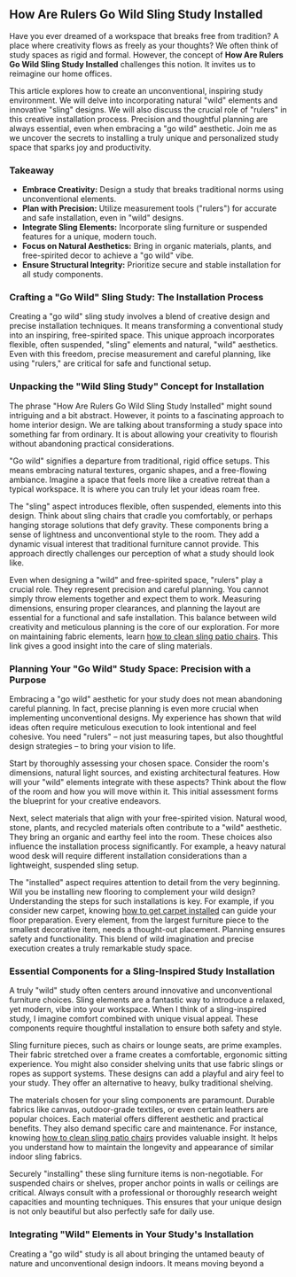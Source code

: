 ## How Are Rulers Go Wild Sling Study Installed

Have you ever dreamed of a workspace that breaks free from tradition? A place where creativity flows as freely as your thoughts? We often think of study spaces as rigid and formal. However, the concept of **How Are Rulers Go Wild Sling Study Installed** challenges this notion. It invites us to reimagine our home offices.

This article explores how to create an unconventional, inspiring study environment. We will delve into incorporating natural "wild" elements and innovative "sling" designs. We will also discuss the crucial role of "rulers" in this creative installation process. Precision and thoughtful planning are always essential, even when embracing a "go wild" aesthetic. Join me as we uncover the secrets to installing a truly unique and personalized study space that sparks joy and productivity.

### Takeaway

*   **Embrace Creativity:** Design a study that breaks traditional norms using unconventional elements.
*   **Plan with Precision:** Utilize measurement tools ("rulers") for accurate and safe installation, even in "wild" designs.
*   **Integrate Sling Elements:** Incorporate sling furniture or suspended features for a unique, modern touch.
*   **Focus on Natural Aesthetics:** Bring in organic materials, plants, and free-spirited decor to achieve a "go wild" vibe.
*   **Ensure Structural Integrity:** Prioritize secure and stable installation for all study components.

### Crafting a "Go Wild" Sling Study: The Installation Process

Creating a "go wild" sling study involves a blend of creative design and precise installation techniques. It means transforming a conventional study into an inspiring, free-spirited space. This unique approach incorporates flexible, often suspended, "sling" elements and natural, "wild" aesthetics. Even with this freedom, precise measurement and careful planning, like using "rulers," are critical for safe and functional setup.

### Unpacking the "Wild Sling Study" Concept for Installation

The phrase "How Are Rulers Go Wild Sling Study Installed" might sound intriguing and a bit abstract. However, it points to a fascinating approach to home interior design. We are talking about transforming a study space into something far from ordinary. It is about allowing your creativity to flourish without abandoning practical considerations.

"Go wild" signifies a departure from traditional, rigid office setups. This means embracing natural textures, organic shapes, and a free-flowing ambiance. Imagine a space that feels more like a creative retreat than a typical workspace. It is where you can truly let your ideas roam free.

The "sling" aspect introduces flexible, often suspended, elements into this design. Think about sling chairs that cradle you comfortably, or perhaps hanging storage solutions that defy gravity. These components bring a sense of lightness and unconventional style to the room. They add a dynamic visual interest that traditional furniture cannot provide. This approach directly challenges our perception of what a study should look like.

Even when designing a "wild" and free-spirited space, "rulers" play a crucial role. They represent precision and careful planning. You cannot simply throw elements together and expect them to work. Measuring dimensions, ensuring proper clearances, and planning the layout are essential for a functional and safe installation. This balance between wild creativity and meticulous planning is the core of our exploration. For more on maintaining fabric elements, learn [how to clean sling patio chairs](https://homeessentialsguide.com/how-to-clean-sling-patio-chairs). This link gives a good insight into the care of sling materials.

### Planning Your "Go Wild" Study Space: Precision with a Purpose

Embracing a "go wild" aesthetic for your study does not mean abandoning careful planning. In fact, precise planning is even more crucial when implementing unconventional designs. My experience has shown that wild ideas often require meticulous execution to look intentional and feel cohesive. You need "rulers" – not just measuring tapes, but also thoughtful design strategies – to bring your vision to life.

Start by thoroughly assessing your chosen space. Consider the room's dimensions, natural light sources, and existing architectural features. How will your "wild" elements integrate with these aspects? Think about the flow of the room and how you will move within it. This initial assessment forms the blueprint for your creative endeavors.

Next, select materials that align with your free-spirited vision. Natural wood, stone, plants, and recycled materials often contribute to a "wild" aesthetic. They bring an organic and earthy feel into the room. These choices also influence the installation process significantly. For example, a heavy natural wood desk will require different installation considerations than a lightweight, suspended sling setup.

The "installed" aspect requires attention to detail from the very beginning. Will you be installing new flooring to complement your wild design? Understanding the steps for such installations is key. For example, if you consider new carpet, knowing [how to get carpet installed](https://homeessentialsguide.com/how-to-get-carpet-installed) can guide your floor preparation. Every element, from the largest furniture piece to the smallest decorative item, needs a thought-out placement. Planning ensures safety and functionality. This blend of wild imagination and precise execution creates a truly remarkable study space.

### Essential Components for a Sling-Inspired Study Installation

A truly "wild" study often centers around innovative and unconventional furniture choices. Sling elements are a fantastic way to introduce a relaxed, yet modern, vibe into your workspace. When I think of a sling-inspired study, I imagine comfort combined with unique visual appeal. These components require thoughtful installation to ensure both safety and style.

Sling furniture pieces, such as chairs or lounge seats, are prime examples. Their fabric stretched over a frame creates a comfortable, ergonomic sitting experience. You might also consider shelving units that use fabric slings or ropes as support systems. These designs can add a playful and airy feel to your study. They offer an alternative to heavy, bulky traditional shelving.

The materials chosen for your sling components are paramount. Durable fabrics like canvas, outdoor-grade textiles, or even certain leathers are popular choices. Each material offers different aesthetic and practical benefits. They also demand specific care and maintenance. For instance, knowing [how to clean sling patio chairs](https://homeessentialsguide.com/how-to-clean-sling-patio-chairs) provides valuable insight. It helps you understand how to maintain the longevity and appearance of similar indoor sling fabrics.

Securely "installing" these sling furniture items is non-negotiable. For suspended chairs or shelves, proper anchor points in walls or ceilings are critical. Always consult with a professional or thoroughly research weight capacities and mounting techniques. This ensures that your unique design is not only beautiful but also perfectly safe for daily use.

### Integrating "Wild" Elements in Your Study's Installation

Creating a "go wild" study is all about bringing the untamed beauty of nature and unconventional design indoors. It means moving beyond a